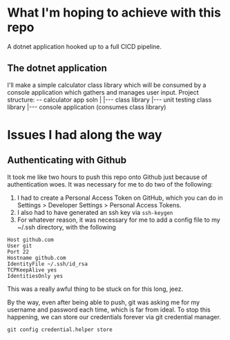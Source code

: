 # What I'm hoping to achieve with this repo
A dotnet application hooked up to a full CICD pipeline.

## The dotnet application
I'll make a simple calculator class library which will be consumed by a console application which gathers and manages user input. Project structure:
-- calculator app soln
    |
    |--- class library
    |--- unit testing class library
    |--- console application (consumes class library)

# Issues I had along the way
## Authenticating with Github
It took me like two hours to push this repo onto Github just because of authentication woes. It was necessary for me to do two of the following:	
1. I had to create a Personal Access Token on GitHub, which you can do in Settings > Developer Settings > Personal Access Tokens.
1. I also had to have generated an ssh key via `ssh-keygen`
1. For whatever reason, it was necessary for me to add a config file to my ~/.ssh directory, with the following
```
Host github.com
User git
Port 22
Hostname github.com
IdentityFile ~/.ssh/id_rsa       
TCPKeepAlive yes
IdentitiesOnly yes
```

This was a really awful thing to be stuck on for this long, jeez.

By the way, even after being able to push, git was asking me for my username and password each time, which is far from ideal. To stop this happening, we can store our credentials forever via git credential manager.

```
git config credential.helper store
```
